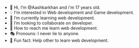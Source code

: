 - 👋 Hi, I’m @Aashkarkhan and i'm 17 years old.
- 💡 I’m interested in Web development and Game development.
- 📖 I’m currently learning web development.
- 👏 I’m looking to collaborate on developer.
- 👨 How to reach me learn web development.
- 🎭 Pronouns: I never lie to anyone.
- 🚀 Fun fact: Help other to learn web development.

<!---
Aashkarkhan/Aashkarkhan is a ✨ special ✨ repository because its `README.md` (this file) appears on your GitHub profile.
You can click the Preview link to take a look at your changes.
--->
